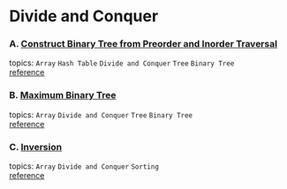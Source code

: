 # Divide and Conquer
### A. [Construct Binary Tree from Preorder and Inorder Traversal](./PA/readme.md)
topics: `Array` `Hash Table` `Divide and Conquer` `Tree` `Binary Tree`  
[reference](https://leetcode.com/problems/construct-binary-tree-from-preorder-and-inorder-traversal/description/)

### B. [Maximum Binary Tree](./PB/readme.md)
topics: `Array` `Divide and Conquer` `Tree` `Binary Tree`  
[reference](https://leetcode.com/problems/maximum-binary-tree/description/)

### C. [Inversion](./PC/readme.md)
topics: `Array` `Divide and Conquer` `Sorting`  
[reference](https://tioj.ck.tp.edu.tw/problems/1080)

